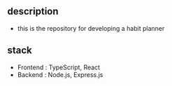 ## description

- this is the repository for developing a habit planner

## stack

- Frontend : TypeScript, React
- Backend : Node.js, Express.js

